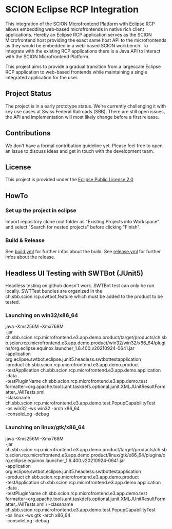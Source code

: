 # SCION Eclipse RCP Integration

This integration of the [SCION Microfrontend Platform](https://github.com/SchweizerischeBundesbahnen/scion-microfrontend-platform) with [Eclipse RCP](https://projects.eclipse.org/projects/eclipse.platform) allows embedding web-based microfrontends in native rich client applications.
Hereby an Eclipse RCP application serves as the SCION Microfrontend host providing the exact same host API to the microfrontends as they would be embedded in a web-based SCION workbench. To integrate with the existing RCP applications there is a Java API to interact with the SCION Microfrontend Platform.

This project aims to provide a gradual transition from a largescale Eclipse RCP application to web-based frontends while maintaining a single integrated application for the user.

## Project Status

The project is in a early prototype status. We're currently challenging it with key use cases at Swiss Federal Railroads (SBB). There are still open issues, the API and implementation will most likely change before a first release.

## Contributions

We don't have a formal contribution guideline yet. Please feel free to open an issue to discuss ideas and get in touch with the development team.

## License

This project is provided under the [Eclipse Public License 2.0](LICENSE)

## HowTo

### Set up the project in eclipse
Import repository clone root folder as "Existing Projects into Workspace" and select "Search for nested projects" before clicking "Finish".

### Build & Release
See [build.yml](.github/workflows/build.yml) for further infos about the build.
See [release.yml](.github/workflows/release.yml) for further infos about the release.
 

## Headless UI Testing with SWTBot (JUnit5)

Headless testing on github doesn't work. SWTBot test can only be run locally.
SWTTest bundles are organized in the ch.sbb.scion.rcp.swtbot.feature which must be 
added to the product to be tested.

### Launching on win32/x86_64

java -Xms256M -Xmx768M \
-jar ch.sbb.scion.rcp.microfrontend.e3.app.demo.product/target/products/ch.sbb.scion.rcp.microfrontend.e3.app.demo.product/win32/win32/x86_64/plugins/org.eclipse.equinox.launcher_1.6.400.v20210924-0641.jar \
-application org.eclipse.swtbot.eclipse.junit5.headless.swtbottestapplication \
-product ch.sbb.scion.rcp.microfrontend.e3.app.demo.product \
-testApplication ch.sbb.scion.rcp.microfrontend.e3.app.demo.application \
-data . \
-testPluginName ch.sbb.scion.rcp.microfrontend.e3.app.demo.test \
 formatter=org.apache.tools.ant.taskdefs.optional.junit.XMLJUnitResultFormatter,./AllTests.xml \
-classname ch.sbb.scion.rcp.microfrontend.e3.app.demo.test.PopupCapabilityTest \
-os win32 -ws win32 -arch x86_64 \
-consoleLog -debug

### Launching on linux/gtk/x86_64

java -Xms256M -Xmx768M \
-jar ch.sbb.scion.rcp.microfrontend.e3.app.demo.product/target/products/ch.sbb.scion.rcp.microfrontend.e3.app.demo.product/linux/gtk/x86_64/plugins/org.eclipse.equinox.launcher_1.6.400.v20210924-0641.jar \
-application org.eclipse.swtbot.eclipse.junit5.headless.swtbottestapplication \
-product ch.sbb.scion.rcp.microfrontend.e3.app.demo.product \
-testApplication ch.sbb.scion.rcp.microfrontend.e3.app.demo.application \
-data . \
-testPluginName ch.sbb.scion.rcp.microfrontend.e3.app.demo.test \
 formatter=org.apache.tools.ant.taskdefs.optional.junit.XMLJUnitResultFormatter,./AllTests.xml \ 
-classname ch.sbb.scion.rcp.microfrontend.e3.app.demo.test.PopupCapabilityTest \
-os linux -ws gtk -arch x86_64 \
-consoleLog -debug